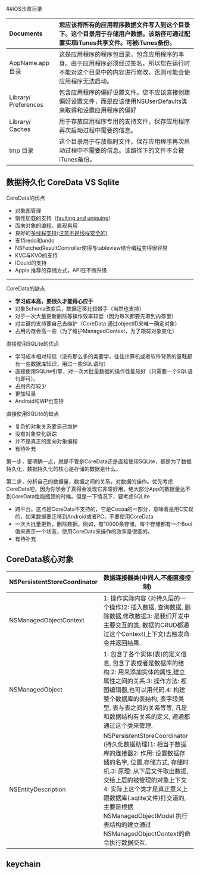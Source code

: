 ##iOS沙盒目录

| Documents            | 您应该将所有的应用程序数据文件写入到这个目录下。这个目录用于存储用户数据。该路径可通过配置实现iTunes共享文件。可被iTunes备份。 |
| :------------------- | :--------------------------------------- |
| AppName.app 目录       | 这是应用程序的程序包目录，包含应用程序的本身。由于应用程序必须经过签名，所以您在运行时不能对这个目录中的内容进行修改，否则可能会使应用程序无法启动。 |
| Library/ Preferences | 包含应用程序的偏好设置文件。您不应该直接创建偏好设置文件，而是应该使用NSUserDefaults类来取得和设置应用程序的偏好 |
| Library/ Caches      | 用于存放应用程序专用的支持文件，保存应用程序再次启动过程中需要的信息。      |
| tmp 目录               | 这个目录用于存放临时文件，保存应用程序再次启动过程中不需要的信息。该路径下的文件不会被iTunes备份。 |

## 数据持久化 CoreData VS Sqlite

CoreData的优点

- 对象图管理
- 惰性加载的支持（[faulting and uniquing](http://blog.csdn.net/hello_hwc/article/details/46005541)）
- 面向对象的编程，直观易用
- 良好的[多线程支持(注意不是线程安全的)](http://blog.csdn.net/hello_hwc/article/details/46299943)
- 支持redo和undo
- NSFetchedResultController使得与tableview结合编程变得很容易
- KVC与KVO的支持
- ICould的支持
- Apple 推荐的存储方式，API在不断升级

------

CoreData的缺点

- **学习成本高，要很久才能得心应手**
- 对象Schema改变后，数据迁移比较棘手（当然也支持）
- 对于一次大量更新删除等操作效率较低（因为每次都要先取到内存里）
- 对主键的支持要自己去维护（CoreData 通过objectID来唯一确定对象）
- 占用内存会高一些（为了维护ManagedContext，为了跟踪对象变化）

直接使用SQLite的优点

- 学习成本相对较低（没有那么多的类要学，往往计算机或者软件背景的童鞋都有一些数据库知识，用过一些SQL语句）
- 直接使用SQLite引擎，对一次大批量数据的操作性能较好（只需要一个SQL语句即可）。
- 占用内存较少
- 更加轻量
- Android和WP也支持

直接使用SQLite的缺点

- 复杂的对象关系要自己维护
- 没有对象变化跟踪
- 并不是真正的面向对象编程
- 有待补充

第一步，要明确一点，就是不管是CoreData还是直接使用SQLite，都是为了数据持久化，数据持久化的核心是存储的数据是什么。

第二步，分析自己的数据量，数据之间的关系，对数据的操作。优先考虑CoreData吧，因为你学会了真得会发现它非常好用，绝大部分App的数据量达不到CoreData性能瓶颈的时候。但是一下情况下，要考虑SQLite

- 跨平台。这点是CoreData不支持的，它是Cocoa的一部分，意味着是用C实现的，如果数据要迁移到Android或者PC，不要使用CoreData
- 一次大批量更新，删除数据。例如，有10000条存储，每个存储都有一个Bool值来表示一个状态，使用CoreData来操作的效率是很低的。
- 有待补充

## CoreData核心对象

| NSPersistentStoreCoordinator | 数据连接器类(中间人,不能直接控制)                       |
| ---------------------------- | ---------------------------------------- |
| NSManagedObjectContext       | 1: 操作实际内容 (对持久层的一个操作)2: 插入数据, 查询数据, 删除数据,修改数据3: 是我们开发中主要交互的类, 数据的CRUD都通过这个Context(上下文)去触发命令并返回结果. |
| NSManagedObject              | 1: 包含了各个实体(表)的定义信息, 包含了表或者是数据库的结构.2: 用来添加实体的属性,建立属性之间的关系.3: 操作方法: 视图编辑器,也可以用代码.4: 构建整个数据库的表结构, 表字段类型, 表与表之间的关系等等, 凡是和数据结构有关系的定义, 通通都通过这个类来管理. |
| NSEntityDescription          | NSPersistentStoreCoordinator (持久化数据助理)1: 相当于数据库的连接器2: 作用: 设置数据存储的名字, 位置,存储方式, 存储时机.3: 原理: 从下层文件取出数据, 交给上层的被管理的对象上下文4: 实际上这个类才是真正意义上跟数据库(.sqlite文件)打交道的,主要是根据 NSManagedObjectModel 执行表结构的建立通过 NSManagedObjectContext的命令执行数据交互. |

## keychain 

